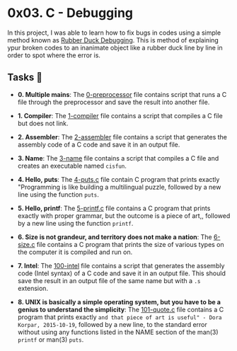 # 0x03. C - Debugging

In this project, I was able to learn how to fix bugs in codes using a simple method known as [Rubber Duck Debugging](https://www.thoughtfulcode.com/rubber-duck-debugging-psychology/). This is method of explaining ypur broken codes to an inanimate object like a rubber duck line by line in order to spot where the error is.

## Tasks :page_with_curl:

* **0. Multiple mains**: The [0-preprocessor](./0-preprocessor) file contains script that runs a C file through the preprocessor and save the result into another file.

* **1. Compiler**: The [1-compiler](./1-compiler) file contains a script that compiles a C file but does not link.

* **2. Assembler**: The [2-assembler](./2-assembler) file contains a script that generates the assembly code of a C code and save it in an output file.

* **3. Name**: The [3-name](./3-name) file contains a script that compiles a C file and creates an executable named `cisfun`.

* **4. Hello, puts**: The [4-puts.c](./4-puts.c) file contain C program that prints exactly "Programming is like building a multilingual puzzle, followed by a new line using the function `puts`.

* **5. Hello, printf**: The [5-printf.c](./5-printf.c) file  contains a C program that prints exactly with proper grammar, but the outcome is a piece of art,, followed by a new line using the function `printf`.

* **6. Size is not grandeur, and territory does not make a nation**: The [6-size.c](./6-size.c) file contains a C program that prints the size of various types on the computer it is compiled and run on.

* **7. Intel**: The [100-intel](./100-intel) file contains a script that generates the assembly code (Intel syntax) of a C code and save it in an output file. This should save the result in an output file of the same name but with a `.s` extension.

* **8. UNIX is basically a simple operating system, but you have to be a genius to understand the simplicity**: The [101-quote.c](./101-quote.c) file contains a C program that prints exactly `and that piece of art is useful" - Dora Korpar, 2015-10-19`, followed by a new line, to the standard error without using any functions listed in the NAME section of the man(3) `printf` or man(3) `puts`.
